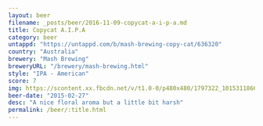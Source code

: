 ```yaml
---
layout: beer
filename: _posts/beer/2016-11-09-copycat-a-i-p-a.md
title: Copycat A.I.P.A
category: beer
untappd: "https://untappd.com/b/mash-brewing-copy-cat/636320"
country: "Australia"
brewery: "Mash Brewing"
breweryURL: "/brewery/mash-brewing.html"
style: "IPA - American"
score: 7
img: https://scontent.xx.fbcdn.net/v/t1.0-0/p480x480/1797322_10153118666983745_5915201915827958878_n.jpg?oh=67d1809c0d8b29c7bd32400f722fa372&oe=5B3B67BD
beer-date: "2015-02-27"
desc: "A nice floral aroma but a little bit harsh"
permalink: /beer/:title.html
---
```


